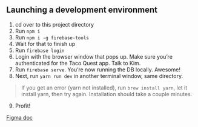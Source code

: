 ## Launching a development environment
1. cd over to this project directory
2. Run `npm i`
3. Run `npm i -g firebase-tools`
4. Wait for that to finish up
5. Run `firebase login`
6. Login with the browser window that pops up. Make sure you’re authenticated for the Taco Quest app. Talk to Kim.
7. Run `firebase serve`. You’re now running the DB locally. Awesome!
8. Next, run `yarn run dev` in another terminal window, same directory.
> If you get an error (yarn not installed), run `brew install yarn`, let it install yarn, then try again. Installation should take a couple minutes.
9. Profit!

[Figma doc](https://www.figma.com/file/0uyKTBiuJJS50Gt4WfFtnwLz/Taco-Quest)